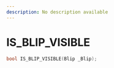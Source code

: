 ```yaml
---
description: No description available 
---
```


# IS_BLIP_VISIBLE

```cpp
bool IS_BLIP_VISIBLE(Blip _Blip);
```